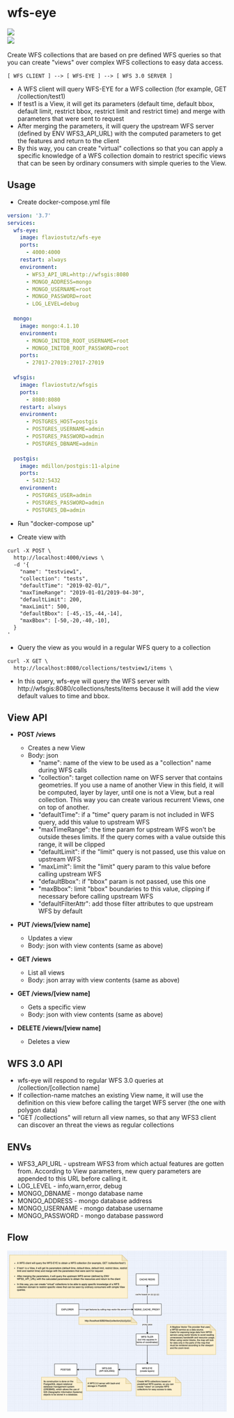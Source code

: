 # wfs-eye

[<img src="https://img.shields.io/docker/automated/flaviostutz/wfs-eye"/>](https://hub.docker.com/r/flaviostutz/wfs-eye)<br/>
[<img src="https://goreportcard.com/badge/github.com/flaviostutz/wfs-eye"/>](https://goreportcard.com/report/github.com/flaviostutz/wfs-eye)

Create WFS collections that are based on pre defined WFS queries so that you can create "views" over complex WFS collections to easy data access.

```
[ WFS CLIENT ] --> [ WFS-EYE ] --> [ WFS 3.0 SERVER ]
```

  * A WFS client will query WFS-EYE for a WFS collection (for example, GET /collection/test1)
  * If test1 is a View, it will get its parameters (default time, default bbox, default limit, restrict bbox, restrict limit and restrict time) and merge with parameters that were sent to request
  * After merging the parameters, it will query the upstream WFS server (defined by ENV WFS3_API_URL) with the computed parameters to get the features and return to the client
  * By this way, you can create "virtual" collections so that you can apply a specific knowledge of a WFS collection domain to restrict specific views that can be seen by ordinary consumers with simple queries to the View.

## Usage

* Create docker-compose.yml file

```yml
version: '3.7'
services:
  wfs-eye:
    image: flaviostutz/wfs-eye
    ports:
      - 4000:4000
    restart: always
    environment:
      - WFS3_API_URL=http://wfsgis:8080
      - MONGO_ADDRESS=mongo
      - MONGO_USERNAME=root
      - MONGO_PASSWORD=root
      - LOG_LEVEL=debug

  mongo:
    image: mongo:4.1.10
    environment:
      - MONGO_INITDB_ROOT_USERNAME=root
      - MONGO_INITDB_ROOT_PASSWORD=root
    ports:
      - 27017-27019:27017-27019

  wfsgis:
    image: flaviostutz/wfsgis
    ports: 
      - 8080:8080
    restart: always
    environment:
      - POSTGRES_HOST=postgis
      - POSTGRES_USERNAME=admin
      - POSTGRES_PASSWORD=admin
      - POSTGRES_DBNAME=admin

  postgis:
    image: mdillon/postgis:11-alpine
    ports:
      - 5432:5432
    environment:
      - POSTGRES_USER=admin
      - POSTGRES_PASSWORD=admin
      - POSTGRES_DB=admin
```

* Run "docker-compose up"

* Create view with

```shell
curl -X POST \
  http://localhost:4000/views \
  -d '{
	"name": "testview1",
	"collection": "tests",
	"defaultTime": "2019-02-01/",
	"maxTimeRange": "2019-01-01/2019-04-30",
	"defaultLimit": 200,
	"maxLimit": 500,
	"defaultBbox": [-45,-15,-44,-14],
	"maxBbox": [-50,-20,-40,-10],
  }
'
```

* Query the view as you would in a regular WFS query to a collection

```shell
curl -X GET \
  http://localhost:8080/collections/testview1/items \
```

* In this query, wfs-eye will query the WFS server with http://wfsgis:8080/collections/tests/items because it will add the view default values to time and bbox.


## View API

  * **POST /views**
    * Creates a new View
    * Body: json
        * "name": name of the view to be used as a "collection" name during WFS calls
        * "collection": target collection name on WFS server that contains geometries. If you use a name of another View in this field, it will be computed, layer by layer, until one is not a View, but a real collection. This way you can create various recurrent Views, one on top of another.
        * "defaultTime": if a "time" query param is not included in WFS query, add this value to upstream WFS
        * "maxTimeRange": the time param for upstream WFS won't be outside theses limits. If the query comes with a value outside this range, it will be clipped
        * "defaultLimit": if the "limit" query is not passed, use this value on upstream WFS
        * "maxLimit": limit the "limit" query param to this value before calling upstream WFS
        * "defaultBbox": if "bbox" param is not passed, use this one
        * "maxBbox": limit "bbox" boundaries to this value, clipping if necessary before calling upstream WFS
        * "defaultFilterAttr": add those filter attributes to que upstream WFS by default

  * **PUT /views/[view name]**
    * Updates a view
    * Body: json with view contents (same as above)

  * **GET /views**
    * List all views
    * Body: json array with view contents (same as above)

  * **GET /views/[view name]**
    * Gets a specific view
    * Body: json with view contents (same as above)

  * **DELETE /views/[view name]**
    * Deletes a view


## WFS 3.0 API

  * wfs-eye will respond to regular WFS 3.0 queries at /collection/[collection name]
  * If collection-name matches an existing View name, it will use the definition on this view before calling the target WFS server (the one with polygon data)
  * "GET /collections" will return all view names, so that any WFS3 client can discover an threat the views as regular collections

## ENVs

  * WFS3_API_URL - upstream WFS3 from which actual features are gotten from. According to View parameters, new query parameters are appended to this URL before calling it.
  * LOG_LEVEL - info,warn,error, debug
  * MONGO_DBNAME - mongo database name
  * MONGO_ADDRESS - mongo database address
  * MONGO_USERNAME - mongo database username
  * MONGO_PASSWORD - mongo database password

## Flow

![WFSDiagram](WFSDiagram.png)
